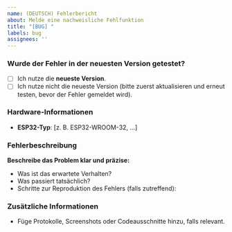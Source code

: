 ```yaml
---
name: (DEUTSCH) Fehlerbericht
about: Melde eine nachweisliche Fehlfunktion
title: "[BUG] "
labels: bug
assignees: ''
---
```


### Wurde der Fehler in der neuesten Version getestet?
- [ ] Ich nutze die **neueste Version**.
- [ ] Ich nutze nicht die neueste Version (bitte zuerst aktualisieren und erneut testen, bevor der Fehler gemeldet wird).

### Hardware-Informationen
- **ESP32-Typ**: [z. B. ESP32-WROOM-32, ...]

### Fehlerbeschreibung
**Beschreibe das Problem klar und präzise:**
- Was ist das erwartete Verhalten?
- Was passiert tatsächlich?
- Schritte zur Reproduktion des Fehlers (falls zutreffend):

### Zusätzliche Informationen
- Füge Protokolle, Screenshots oder Codeausschnitte hinzu, falls relevant.
